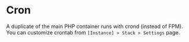 # Cron

A duplicate of the main PHP container runs with crond (instead of FPM). You can customize crontab from `[Instance] > Stack > Settings` page.
